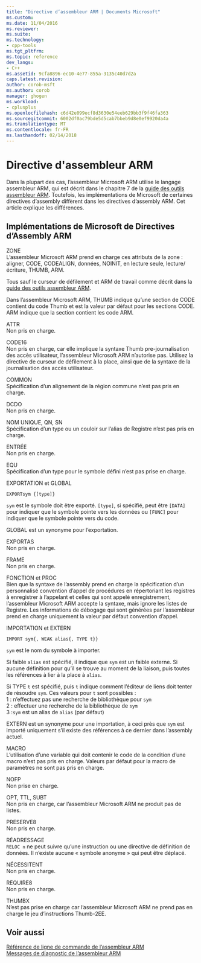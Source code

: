 ```yaml
---
title: "Directive d’assembleur ARM | Documents Microsoft"
ms.custom: 
ms.date: 11/04/2016
ms.reviewer: 
ms.suite: 
ms.technology:
- cpp-tools
ms.tgt_pltfrm: 
ms.topic: reference
dev_langs:
- C++
ms.assetid: 9cfa8896-ec10-4e77-855a-3135c40d7d2a
caps.latest.revision: 
author: corob-msft
ms.author: corob
manager: ghogen
ms.workload:
- cplusplus
ms.openlocfilehash: c6d42e099ecf8d3630e54eeb629bb3f9f46fa363
ms.sourcegitcommit: 6002df0ac79bde5d5cab7bbeb9d8e0ef9920da4a
ms.translationtype: MT
ms.contentlocale: fr-FR
ms.lasthandoff: 02/14/2018
---
```

# <a name="arm-assembler-directives"></a>Directive d'assembleur ARM
Dans la plupart des cas, l’assembleur Microsoft ARM utilise le langage assembleur ARM, qui est décrit dans le chapitre 7 de la [guide des outils assembleur ARM](http://go.microsoft.com/fwlink/p/?linkid=246102). Toutefois, les implémentations de Microsoft de certaines directives d’assembly diffèrent dans les directives d’assembly ARM. Cet article explique les différences.  
  
## <a name="microsoft-implementations-of-arm-assembly-directives"></a>Implémentations de Microsoft de Directives d’Assembly ARM  
 ZONE  
 L’assembleur Microsoft ARM prend en charge ces attributs de la zone : aligner, CODE, CODEALIGN, données, NOINIT, en lecture seule, lecture/écriture, THUMB, ARM.  
  
 Tous sauf le curseur de défilement et ARM de travail comme décrit dans la [guide des outils assembleur ARM](http://go.microsoft.com/fwlink/p/?linkid=246102).  
  
 Dans l’assembleur Microsoft ARM, THUMB indique qu’une section de CODE contient du code Thumb et est la valeur par défaut pour les sections CODE.  ARM indique que la section contient les code ARM.  
  
 ATTR  
 Non pris en charge.  
  
 CODE16  
 Non pris en charge, car elle implique la syntaxe Thumb pre-journalisation des accès utilisateur, l’assembleur Microsoft ARM n’autorise pas.  Utilisez la directive de curseur de défilement à la place, ainsi que de la syntaxe de la journalisation des accès utilisateur.  
  
 COMMON  
 Spécification d’un alignement de la région commune n’est pas pris en charge.  
  
 DCDO  
 Non pris en charge.  
  
 NOM UNIQUE, QN, SN  
 Spécification d’un type ou un couloir sur l’alias de Registre n’est pas pris en charge.  
  
 ENTRÉE  
 Non pris en charge.  
  
 EQU  
 Spécification d’un type pour le symbole défini n’est pas prise en charge.  
  
 EXPORTATION et GLOBAL  
 ```  
EXPORTsym {[type]}  
```  
  
 `sym` est le symbole doit être exporté.  `[type]`, si spécifié, peut être `[DATA]` pour indiquer que le symbole pointe vers les données ou `[FUNC]` pour indiquer que le symbole pointe vers du code.  
  
 GLOBAL est un synonyme pour l’exportation.  
  
 EXPORTAS  
 Non pris en charge.  
  
 FRAME  
 Non pris en charge.  
  
 FONCTION et PROC  
 Bien que la syntaxe de l’assembly prend en charge la spécification d’un personnalisé convention d’appel de procédures en répertoriant les registres à enregistrer à l’appelant et celles qui sont appelé enregistrement, l’assembleur Microsoft ARM accepte la syntaxe, mais ignore les listes de Registre.  Les informations de débogage qui sont générées par l’assembleur prend en charge uniquement la valeur par défaut convention d’appel.  
  
 IMPORTATION et EXTERN  
 ```  
IMPORT sym{, WEAK alias{, TYPE t}}  
```  
  
 `sym` est le nom du symbole à importer.  
  
 Si faible `alias` est spécifié, il indique que `sym` est un faible externe. Si aucune définition pour qu’il se trouve au moment de la liaison, puis toutes les références à lier à la place à `alias`.  
  
 Si TYPE `t` est spécifié, puis `t` indique comment l’éditeur de liens doit tenter de résoudre `sym`.  Ces valeurs pour `t` sont possibles :   
1 : n’effectuez pas une recherche de bibliothèque pour `sym`  
2 : effectuer une recherche de la bibliothèque de `sym`  
3 :`sym` est un alias de `alias` (par défaut)  
  
 EXTERN est un synonyme pour une importation, à ceci près que `sym` est importé uniquement s’il existe des références à ce dernier dans l’assembly actuel.  
  
 MACRO  
 L’utilisation d’une variable qui doit contenir le code de la condition d’une macro n’est pas pris en charge. Valeurs par défaut pour la macro de paramètres ne sont pas pris en charge.  
  
 NOFP  
 Non prise en charge.  
  
 OPT, TTL, SUBT  
 Non pris en charge, car l’assembleur Microsoft ARM ne produit pas de listes.  
  
 PRESERVE8  
 Non pris en charge.  
  
 RÉADRESSAGE  
 `RELOC n` ne peut suivre qu’une instruction ou une directive de définition de données. Il n’existe aucune « symbole anonyme » qui peut être déplacé.  
  
 NÉCESSITENT  
 Non pris en charge.  
  
 REQUIRE8  
 Non pris en charge.  
  
 THUMBX  
 N’est pas prise en charge car l’assembleur Microsoft ARM ne prend pas en charge le jeu d’instructions Thumb-2EE.  
  
## <a name="see-also"></a>Voir aussi  
 [Référence de ligne de commande de l’assembleur ARM](../../assembler/arm/arm-assembler-command-line-reference.md)   
 [Messages de diagnostic de l’assembleur ARM](../../assembler/arm/arm-assembler-diagnostic-messages.md)